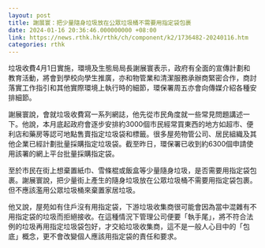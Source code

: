 ```yaml
---
layout: post
title: 謝展寰：把少量隨身垃圾放在公眾垃圾桶不需要用指定袋包裹
date: 2024-01-16 20:36:46.000000000 +08:00
link: https://news.rthk.hk/rthk/ch/component/k2/1736482-20240116.htm
categories: rthk
---
```


垃圾收費4月1日實施，環境及生態局局長謝展寰表示，政府有全面的宣傳計劃和教育活動，將會到學校向學生推廣，亦和物管業和清潔服務承辦商緊密合作，商討落實工作指引和其他實際環境上執行時的細節，環保署周五亦會向傳媒介紹各種安排細節。

謝展寰說，會就垃圾收費寫一系列網誌，他先從市民角度就一些常見問題講述一下。他說，本月底起政府會逐步安排約3000個市民經常買東西的地方如超市、便利店和藥房等認可地點售賣指定垃圾袋和標籤。很多屋苑物管公司、居民組織及其他企業已經計劃批量採購指定垃圾袋。截至昨日，環保署已收到約6300個申請使用該署的網上平台批量採購指定袋。

至於市民在街上想棄置紙巾、雪條棍或飯盒等少量隨身垃圾，是否需要用指定袋包裹。謝展寰說，把少量街上產生的隨身垃圾放在公眾垃圾桶不需要用指定袋包裹。但不應該濫用公眾垃圾桶來棄置家居垃圾。

他又說，屋苑如有住戶沒有用指定袋，下游垃圾收集商很可能會因為當中混雜有不用指定袋的垃圾而拒絕接收。在這種情況下管理公司便要「執手尾」，將不符合法例的垃圾再用指定垃圾袋包好，才交給垃圾收集商，這不是一般人心目中的「包底」概念，更不會改變個人應該用指定袋的責任和要求。
